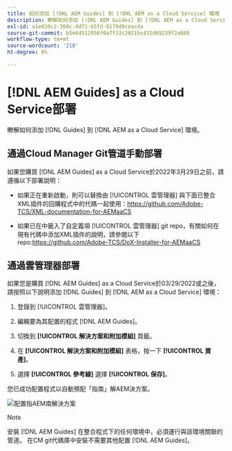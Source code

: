 ```yaml
---
title: 如何添加 [!DNL AEM Guides] 到 [!DNL AEM as a Cloud Service] 環境
description: 瞭解如何添加 [!DNL AEM Guides] 到 [!DNL AEM as a Cloud Service] 環境
exl-id: a1e020c2-360c-4d71-b5fd-8179d9ceacda
source-git-commit: b5e64512956f0a7f33c2021bc431d69239f2a088
workflow-type: tm+mt
source-wordcount: '218'
ht-degree: 0%

---
```


# [!DNL AEM Guides] as a Cloud Service部署

瞭解如何添加 [!DNL Guides] 到 [!DNL AEM as a Cloud Service] 環境。

## 通過Cloud Manager Git管道手動部署

如果您購買 [!DNL AEM Guides] as a Cloud Service於2022年3月29日之前，請遵循以下部署說明：

* 如果正在重新啟動，則可以替換由 [!UICONTROL 雲管理器] 與下面已整合XML插件的回購程式中的代碼一起使用：https://github.com/Adobe-TCS/XML-documentation-for-AEMaaCS

* 如果已在中籤入了自定義項 [!UICONTROL 雲管理器] git repo，有關如何在現有代碼中添加XML插件的說明，請參閱以下repo:https://github.com/Adobe-TCS/DoX-Installer-for-AEMaaCS

## 通過雲管理器部署

如果您是購買 [!DNL AEM Guides] as a Cloud Service於03/29/2022或之後，請按照以下說明添加 [!DNL Guides] 到 [!DNL AEM as a Cloud Service] 環境：

1. 登錄到 [!UICONTROL 雲管理器]。

1. 編輯要為其配置的程式 [!DNL AEM Guides]。

1. 切換到 **[!UICONTROL 解決方案和附加模組]** 頁籤。

1. 在 **[!UICONTROL 解決方案和附加模組]** 表格，按一下 **[!UICONTROL 資產]**。

1. 選擇 **[!UICONTROL 參考線]** 選擇 **[!UICONTROL 保存]**。

您已成功配置程式以自動預配「指南」解AEM決方案。

![配置指AEM南解決方案](assets/addon-configuration.png)

>[!NOTE]
>
>安裝 [!DNL AEM Guides] 在整合程式下的任何環境中，必須運行與該環境關聯的管道。 在CM git代碼庫中安裝不需要其他配置 [!DNL AEM Guides]。
